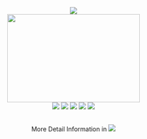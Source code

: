 <p align="center">
  <img src="https://hits.seeyoufarm.com/api/count/incr/badge.svg?url=https%3A%2F%2Fgithub.com%2Fsunnight9507&count_bg=%23DE8EFF&title_bg=%234E5759&icon=&icon_color=%23000000&title=hits&edge_flat=false">
  <br>
  <img src="https://user-images.githubusercontent.com/54899906/131321273-96a026a4-687b-435b-8951-00cf0af19108.gif" width="300" height="200")>
  <br>
  <img src="https://img.shields.io/badge/Python-3776AB?style=flat&logo=Python&logoColor=white">
  <img src="https://img.shields.io/badge/Pytorch-FF3232?style=flat&logo=Pytorch&logoColor=white">
  <img src="https://img.shields.io/badge/OpenCV-5C3EE8?style=flat&logo=OpenCV&logoColor=white"> 
  <img src="https://img.shields.io/badge/Numpy-1E8449?style=flat&logo=Numpy&logoColor=white">
  <img src="https://img.shields.io/badge/Pandas-150458?style=flat&logo=Pandas&logoColor=white">
</p>
<p align="center">
  <br> More Detail Information in
  <a href=https://water-yacht-eaa.notion.site/Who-am-I-d2d6453bb4394fd8b0cf595c0c5116e3><img src="https://img.shields.io/badge/Notion-000000?style=flat&logo=Notion&logoColor=white"/></a>
</p>
<br>
